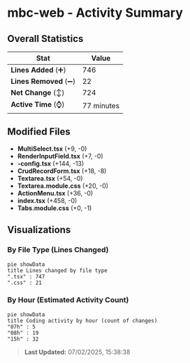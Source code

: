 # mbc-web - Activity Summary 

## Overall Statistics

| Stat                   | Value                                                             |
| ---------------------- | ----------------------------------------------------------------- |
| **Lines Added** (➕)   | 746                                          |
| **Lines Removed** (➖) | 22                                        |
| **Net Change** (↕)    | 724                |
| **Active Time** (⌚)   | 77 minutes |


## Modified Files
- **MultiSelect.tsx** (+9, -0)
- **RenderInputField.tsx** (+7, -0)
- **-config.tsx** (+144, -13)
- **CrudRecordForm.tsx** (+18, -8)
- **Textarea.tsx** (+54, -0)
- **Textarea.module.css** (+20, -0)
- **ActionMenu.tsx** (+36, -0)
- **index.tsx** (+458, -0)
- **Tabs.module.css** (+0, -1)

## Visualizations

### By File Type (Lines Changed)

```mermaid
pie showData
title Lines changed by file type
".tsx" : 747
".css" : 21
```

### By Hour (Estimated Activity Count)

```mermaid
pie showData
title Coding activity by hour (count of changes)
"07h" : 5
"08h" : 19
"15h" : 32
```


> **Last Updated:** 07/02/2025, 15:38:38
